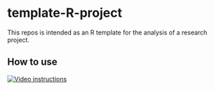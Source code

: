 # template-R-project
This repos is intended as an R template for the analysis of a research project.

## How to use
[![Video instructions](https://i9.ytimg.com/vi/aEgTBLMvbP0/mq1.jpg?sqp=COy88ZEG&rs=AOn4CLAErPkB5CWqnWP6lu27PvhRdFoa5Q)](https://youtu.be/aEgTBLMvbP0)


